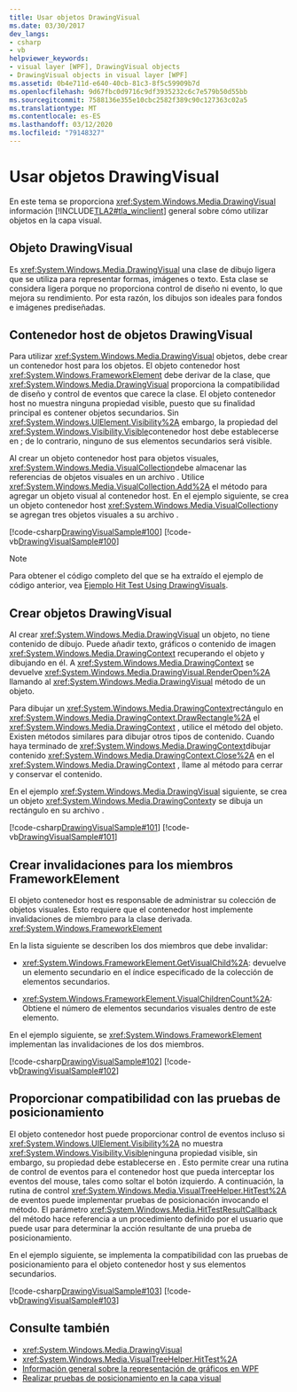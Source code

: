 ```yaml
---
title: Usar objetos DrawingVisual
ms.date: 03/30/2017
dev_langs:
- csharp
- vb
helpviewer_keywords:
- visual layer [WPF], DrawingVisual objects
- DrawingVisual objects in visual layer [WPF]
ms.assetid: 0b4e711d-e640-40cb-81c3-8f5c59909b7d
ms.openlocfilehash: 9d67fbc0d9716c9df3935232c6c7e579b50d55bb
ms.sourcegitcommit: 7588136e355e10cbc2582f389c90c127363c02a5
ms.translationtype: MT
ms.contentlocale: es-ES
ms.lasthandoff: 03/12/2020
ms.locfileid: "79148327"
---
```

# <a name="using-drawingvisual-objects"></a>Usar objetos DrawingVisual
En este tema se proporciona <xref:System.Windows.Media.DrawingVisual> información [!INCLUDE[TLA2#tla_winclient](../../../../includes/tla2sharptla-winclient-md.md)] general sobre cómo utilizar objetos en la capa visual.  
  
<a name="drawingvisual_object"></a>
## <a name="drawingvisual-object"></a>Objeto DrawingVisual  
 Es <xref:System.Windows.Media.DrawingVisual> una clase de dibujo ligera que se utiliza para representar formas, imágenes o texto. Esta clase se considera ligera porque no proporciona control de diseño ni evento, lo que mejora su rendimiento. Por esta razón, los dibujos son ideales para fondos e imágenes prediseñadas.  
  
<a name="drawingvisual_host_container"></a>
## <a name="drawingvisual-host-container"></a>Contenedor host de objetos DrawingVisual  
 Para utilizar <xref:System.Windows.Media.DrawingVisual> objetos, debe crear un contenedor host para los objetos. El objeto contenedor host <xref:System.Windows.FrameworkElement> debe derivar de la clase, que <xref:System.Windows.Media.DrawingVisual> proporciona la compatibilidad de diseño y control de eventos que carece la clase. El objeto contenedor host no muestra ninguna propiedad visible, puesto que su finalidad principal es contener objetos secundarios. Sin <xref:System.Windows.UIElement.Visibility%2A> embargo, la propiedad del <xref:System.Windows.Visibility.Visible>contenedor host debe establecerse en ; de lo contrario, ninguno de sus elementos secundarios será visible.  
  
 Al crear un objeto contenedor host para objetos visuales, <xref:System.Windows.Media.VisualCollection>debe almacenar las referencias de objetos visuales en un archivo . Utilice <xref:System.Windows.Media.VisualCollection.Add%2A> el método para agregar un objeto visual al contenedor host. En el ejemplo siguiente, se crea un objeto contenedor host <xref:System.Windows.Media.VisualCollection>y se agregan tres objetos visuales a su archivo .  
  
 [!code-csharp[DrawingVisualSample#100](~/samples/snippets/csharp/VS_Snippets_Wpf/DrawingVisualSample/CSharp/Window1.xaml.cs#100)]
 [!code-vb[DrawingVisualSample#100](~/samples/snippets/visualbasic/VS_Snippets_Wpf/DrawingVisualSample/visualbasic/window1.xaml.vb#100)]  
  
> [!NOTE]
> Para obtener el código completo del que se ha extraído el ejemplo de código anterior, vea [Ejemplo Hit Test Using DrawingVisuals](https://github.com/Microsoft/WPF-Samples/tree/master/Visual%20Layer/DrawingVisual).  
  
<a name="creating_drawingvisual_objects"></a>
## <a name="creating-drawingvisual-objects"></a>Crear objetos DrawingVisual  
 Al crear <xref:System.Windows.Media.DrawingVisual> un objeto, no tiene contenido de dibujo. Puede añadir texto, gráficos o contenido de imagen <xref:System.Windows.Media.DrawingContext> recuperando el objeto y dibujando en él. A <xref:System.Windows.Media.DrawingContext> se devuelve <xref:System.Windows.Media.DrawingVisual.RenderOpen%2A> llamando al <xref:System.Windows.Media.DrawingVisual> método de un objeto.  
  
 Para dibujar un <xref:System.Windows.Media.DrawingContext>rectángulo en <xref:System.Windows.Media.DrawingContext.DrawRectangle%2A> el <xref:System.Windows.Media.DrawingContext> , utilice el método del objeto. Existen métodos similares para dibujar otros tipos de contenido. Cuando haya terminado de <xref:System.Windows.Media.DrawingContext>dibujar contenido <xref:System.Windows.Media.DrawingContext.Close%2A> en el <xref:System.Windows.Media.DrawingContext> , llame al método para cerrar y conservar el contenido.  
  
 En el ejemplo <xref:System.Windows.Media.DrawingVisual> siguiente, se crea un objeto <xref:System.Windows.Media.DrawingContext>y se dibuja un rectángulo en su archivo .  
  
 [!code-csharp[DrawingVisualSample#101](~/samples/snippets/csharp/VS_Snippets_Wpf/DrawingVisualSample/CSharp/Window1.xaml.cs#101)]
 [!code-vb[DrawingVisualSample#101](~/samples/snippets/visualbasic/VS_Snippets_Wpf/DrawingVisualSample/visualbasic/window1.xaml.vb#101)]  
  
<a name="creating_overrides"></a>
## <a name="creating-overrides-for-frameworkelement-members"></a>Crear invalidaciones para los miembros FrameworkElement  
 El objeto contenedor host es responsable de administrar su colección de objetos visuales. Esto requiere que el contenedor host implemente invalidaciones de miembro para la clase derivada. <xref:System.Windows.FrameworkElement>  
  
 En la lista siguiente se describen los dos miembros que debe invalidar:  
  
- <xref:System.Windows.FrameworkElement.GetVisualChild%2A>: devuelve un elemento secundario en el índice especificado de la colección de elementos secundarios.  
  
- <xref:System.Windows.FrameworkElement.VisualChildrenCount%2A>: Obtiene el número de elementos secundarios visuales dentro de este elemento.  
  
 En el ejemplo siguiente, se <xref:System.Windows.FrameworkElement> implementan las invalidaciones de los dos miembros.  
  
 [!code-csharp[DrawingVisualSample#102](~/samples/snippets/csharp/VS_Snippets_Wpf/DrawingVisualSample/CSharp/Window1.xaml.cs#102)]
 [!code-vb[DrawingVisualSample#102](~/samples/snippets/visualbasic/VS_Snippets_Wpf/DrawingVisualSample/visualbasic/window1.xaml.vb#102)]  
  
<a name="providing_hit_testing_support"></a>
## <a name="providing-hit-testing-support"></a>Proporcionar compatibilidad con las pruebas de posicionamiento  
 El objeto contenedor host puede proporcionar control de eventos incluso si <xref:System.Windows.UIElement.Visibility%2A> no muestra <xref:System.Windows.Visibility.Visible>ninguna propiedad visible, sin embargo, su propiedad debe establecerse en . Esto permite crear una rutina de control de eventos para el contenedor host que pueda interceptar los eventos del mouse, tales como soltar el botón izquierdo. A continuación, la rutina de control <xref:System.Windows.Media.VisualTreeHelper.HitTest%2A> de eventos puede implementar pruebas de posicionación invocando el método. El parámetro <xref:System.Windows.Media.HitTestResultCallback> del método hace referencia a un procedimiento definido por el usuario que puede usar para determinar la acción resultante de una prueba de posicionamiento.  
  
 En el ejemplo siguiente, se implementa la compatibilidad con las pruebas de posicionamiento para el objeto contenedor host y sus elementos secundarios.  
  
 [!code-csharp[DrawingVisualSample#103](~/samples/snippets/csharp/VS_Snippets_Wpf/DrawingVisualSample/CSharp/Window1.xaml.cs#103)]
 [!code-vb[DrawingVisualSample#103](~/samples/snippets/visualbasic/VS_Snippets_Wpf/DrawingVisualSample/visualbasic/window1.xaml.vb#103)]  
  
## <a name="see-also"></a>Consulte también

- <xref:System.Windows.Media.DrawingVisual>
- <xref:System.Windows.Media.VisualTreeHelper.HitTest%2A>
- [Información general sobre la representación de gráficos en WPF](wpf-graphics-rendering-overview.md)
- [Realizar pruebas de posicionamiento en la capa visual](hit-testing-in-the-visual-layer.md)
